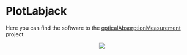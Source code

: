 # PlotLabjack
Here you can find the software to the [opticalAbsorptionMeasurement](https://github.com/Johann-Schmid/opticalAbsorptionMeasurement) project
<div align='center'>

<a href='https://schmid-johann.de'><img src='https://repository-images.githubusercontent.com/561782959/b9ded760-e10b-46cd-b8d0-daba017e4eea'></a>

</div>
